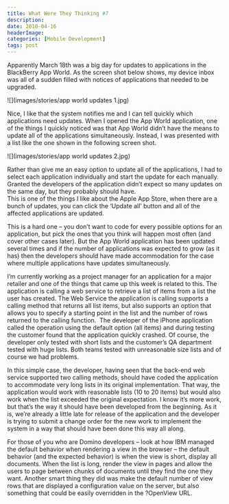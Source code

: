 ```yaml
---
title: What Were They Thinking #7
description: 
date: 2010-04-16
headerImage: 
categories: [Mobile Development]
tags: post
---
```


Apparently March 18th was a big day for updates to applications in the BlackBerry App World. As the screen shot below shows, my device inbox was all of a sudden filled with notices of applications that needed to be upgraded.

![](images/stories/app world updates 1.jpg)

Nice, I like that the system notifies me and I can tell quickly which applications need updates. When I opened the App World application, one of the things I quickly noticed was that App World didn’t have the means to update all of the applications simultaneously. Instead, I was presented with a list like the one shown in the following screen shot.

![](images/stories/app world updates 2.jpg)

Rather than give me an easy option to update all of the applications, I had to select each application individually and start the update for each manually. Granted the developers of the application didn’t expect so many updates on the same day, but they probably should have.  
This is one of the things I like about the Apple App Store, when there are a bunch of updates, you can click the ‘Update all’ button and all of the affected applications are updated.

This is a hard one – you don’t want to code for every possible options for an application, but pick the ones that you think will happen most often (and cover other cases later). But the App World application has been updated several times and if the number of applications was expected to grow (as it has) then the developers should have made accommodation for the case where multiple applications have updates simultaneously.

I’m currently working as a project manager for an application for a major retailer and one of the things that came up this week is related to this. The application is calling a web service to retrieve a list of items from a list the user has created. The Web Service the application is calling supports a calling method that returns all list items, but also supports an option that allows you to specify a starting point in the list and the number of rows returned to the calling function.  The developer of the iPhone application called the operation using the default option (all items) and during testing the customer found that the application quickly crashed. Of course, the developer only tested with short lists and the customer’s QA department tested with huge lists. Both teams tested with unreasonable size lists and of course we had problems.

In this simple case, the developer, having seen that the back-end web service supported two calling methods, should have coded the application to accommodate very long lists in its original implementation. That way, the application would work with reasonable lists (10 to 20 items) but would also work when the list exceeded the original expectation. I know it’s more work, but that’s the way it should have been developed from the beginning. As it is, we’re already a little late for release of the application and the developer is trying to submit a change order for the new work to implement the system in a way that should have been done this way all along.

For those of you who are Domino developers – look at how IBM managed the default behavior when rendering a view in the browser – the default behavior (and the expected behavior) is when the view is short, display all documents. When the list is long, render the view in pages and allow the users to page between chunks of documents until they find the one they want. Another smart thing they did was make the default number of view rows that are displayed a configuration value on the server, but also something that could be easily overridden in the ?OpenView URL.